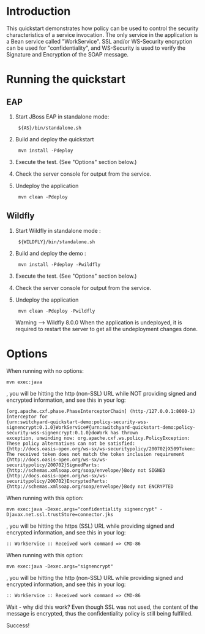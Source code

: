 Introduction
============
This quickstart demonstrates how policy can be used to control the security characteristics of a
service invocation.  The only service in the application is a Bean service called "WorkService".
SSL and/or WS-Security encryption can be used for "confidentiality", and WS-Security is used to verify the Signature and Encryption
of the SOAP message.


Running the quickstart
======================


EAP
----------

1. Start JBoss EAP in standalone mode:

        ${AS}/bin/standalone.sh

2. Build and deploy the quickstart

        mvn install -Pdeploy

3. Execute the test. (See "Options" section below.)

4. Check the server console for output from the service.

5. Undeploy the application

        mvn clean -Pdeploy


Wildfly
----------


1. Start Wildfly in standalone mode :

        ${WILDFLY}/bin/standalone.sh

2. Build and deploy the demo :

        mvn install -Pdeploy -Pwildfly

3. Execute the test. (See "Options" section below.)

4. Check the server console for output from the service.

5. Undeploy the application

        mvn clean -Pdeploy -Pwildfly

     Warning --> Wildfly 8.0.0 When the application is undeployed, it is required to restart the server to get all the undeployment changes done.



Options
=======

When running with no options:

    mvn exec:java

, you will be hitting the http (non-SSL) URL while NOT providing signed and encrypted information, and see this in your log:

```
[org.apache.cxf.phase.PhaseInterceptorChain] (http-/127.0.0.1:8080-1) Interceptor for
{urn:switchyard-quickstart-demo:policy-security-wss-signencrypt:0.1.0}WorkService#{urn:switchyard-quickstart-demo:policy-security-wss-signencrypt:0.1.0}doWork has thrown
exception, unwinding now: org.apache.cxf.ws.policy.PolicyException: These policy alternatives can not be satisfied: 
{http://docs.oasis-open.org/ws-sx/ws-securitypolicy/200702}X509Token: The received token does not match the token inclusion requirement
{http://docs.oasis-open.org/ws-sx/ws-securitypolicy/200702}SignedParts: {http://schemas.xmlsoap.org/soap/envelope/}Body not SIGNED
{http://docs.oasis-open.org/ws-sx/ws-securitypolicy/200702}EncryptedParts: {http://schemas.xmlsoap.org/soap/envelope/}Body not ENCRYPTED
```

When running with this option:

    mvn exec:java -Dexec.args="confidentiality signencrypt" -Djavax.net.ssl.trustStore=connector.jks

, you will be hitting the https (SSL) URL while providing signed and encrypted information, and see this in your log:

    :: WorkService :: Received work command => CMD-86

When running with this option:

    mvn exec:java -Dexec.args="signencrypt"

, you will be hitting the http (non-SSL) URL while providing signed and encrypted information, and see this in your log:

    :: WorkService :: Received work command => CMD-86

Wait - why did this work? Even though SSL was not used, the content of the message is encrypted, thus the confidentiality policy is still being fulfilled.

Success!
